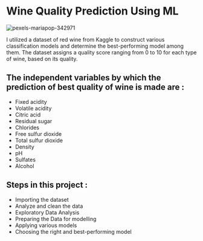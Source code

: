
# Wine Quality Prediction Using ML
![pexels-mariapop-342971](https://github.com/mrpaul017/Wine_quality_prediction/assets/145193843/159890d3-ec44-46b6-b738-ee9754ab4a28)

I utilized a dataset of red wine from Kaggle to construct various classification models and determine the best-performing model among them. The dataset assigns a quality score ranging from 0 to 10 for each type of wine, based on its quality.


## The independent variables by which the prediction of best quality of wine is made are :

- Fixed acidity
- Volatile acidity
- Citric acid
- Residual sugar
- Chlorides
- Free sulfur dioxide
- Total sulfur dioxide
- Density
- pH
- Sulfates
- Alcohol


## Steps in this project :

- Importing the dataset
- Analyze and clean the data
- Exploratory Data Analysis 
- Preparing the Data for modelling
- Applying various models
- Choosing the right and best-performing model
